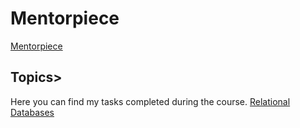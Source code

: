 # Mentorpiece
[Mentorpiece](https://mentorpiece.education/qa-course)
## Topics>
Here you can find my tasks completed during the course.
[Relational Databases](https://github.com/irapapara/Mentorpiece/tree/main/1%20Relational%20Databa)





